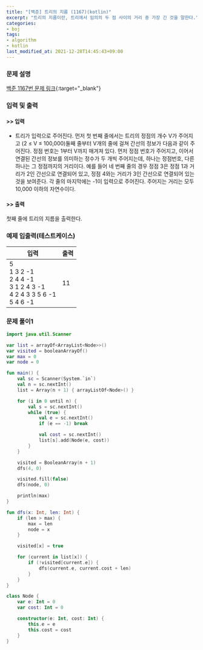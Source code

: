 ```yaml
---
title: "[백준] 트리의 지름 (1167)(kotlin)"
excerpt: "트리의 지름이란, 트리에서 임의의 두 점 사이의 거리 중 가장 긴 것을 말한다."
categories:
- boj
tags:
- algorithm
- kotlin
last_modified_at: 2021-12-28T14:45:43+09:00
---
```



### 문제 설명
[백준 1167번 문제 링크](https://www.acmicpc.net/problem/1167#description){:target="_blank"}




### 입력 및 출력
#### >> 입력
* 트리가 입력으로 주어진다. 먼저 첫 번째 줄에서는 트리의 정점의 개수 V가 주어지고 (2 ≤ V ≤ 100,000)둘째 줄부터 V개의 줄에 걸쳐 간선의 정보가 다음과 같이 주어진다. 정점 번호는 1부터 V까지 매겨져 있다.
먼저 정점 번호가 주어지고, 이어서 연결된 간선의 정보를 의미하는 정수가 두 개씩 주어지는데, 하나는 정점번호, 다른 하나는 그 정점까지의 거리이다. 예를 들어 네 번째 줄의 경우 정점 3은 정점 1과 거리가 2인 간선으로 연결되어 있고, 정점 4와는 거리가 3인 간선으로 연결되어 있는 것을 보여준다. 각 줄의 마지막에는 \-1이 입력으로 주어진다. 주어지는 거리는 모두 10,000 이하의 자연수이다.



#### >> 출력
첫째 줄에 트리의 지름을 출력한다.





### 예제 입출력(테스트케이스)


|입력|출력|
|-----|------|
|5<br>1 3 2 \-1<br>2 4 4 \-1<br>3 1 2 4 3 \-1<br>4 2 4 3 3 5 6 \-1<br>5 4 6 \-1|11|




### 문제 풀이1
```kotlin
import java.util.Scanner

var list = arrayOf<ArrayList<Node>>()
var visited = booleanArrayOf()
var max = 0
var node = 0

fun main() {
    val sc = Scanner(System.`in`)
    val n = sc.nextInt()
    list = Array(n + 1) { arrayListOf<Node>() }

    for (i in 0 until n) {
        val s = sc.nextInt()
        while (true) {
            val e = sc.nextInt()
            if (e == -1) break

            val cost = sc.nextInt()
            list[s].add(Node(e, cost))
        }
    }

    visited = BooleanArray(n + 1)
    dfs(4, 0)

    visited.fill(false)
    dfs(node, 0)

    println(max)
}

fun dfs(x: Int, len: Int) {
    if (len > max) {
        max = len
        node = x
    }

    visited[x] = true

    for (current in list[x]) {
        if (!visited[current.e]) {
            dfs(current.e, current.cost + len)
        }
    }
}

class Node {
    var e: Int = 0
    var cost: Int = 0

    constructor(e: Int, cost: Int) {
        this.e = e
        this.cost = cost
    }
}


```